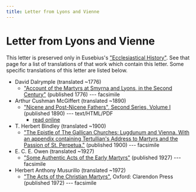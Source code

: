 ```yaml
---
title: Letter from Lyons and Vienne
---
```


# Letter from Lyons and Vienne

This letter is preserved only in Eusebius's ["Ecclesiastical History"](eusebius-ecclesiasticalhistory.html). See that page for a list of translations of that work which contain this letter. Some specific translations of this letter are listed below.

* David Dalrymple (translated ~1776)
  * ["Account of the Martyrs at Smyrna and Lyons, in the Second Century"](https://archive.org/details/accountofthemart00unknuoft) (published 1776) --- facsimile
* Arthur Cushman McGiffert (translated ~1890)
  * ["Nicene and Post-Nicene Fathers", Second Series, Volume I](https://ccel.org/ccel/schaff/npnf201/npnf201) (published 1890) --- text/HTML/PDF
    * [read online](https://ccel.org/ccel/schaff/npnf201/npnf201.iii.x.ii.html#fnf_iii.x.ii-p2.2)
* T. Herbert Bindley (translated ~1900)
  * ["The Epistle of The Gallican Churches: Lugdunum and Vienna. With an appendix containing Tertullian's Address to Martyrs and the Passion of St. Perpetua."](https://archive.org/details/epistleofgallica00tertuoft) (published 1900) --- facsimile
* E. C. E. Owen (translated ~1927)
  * ["Some Authentic Acts of the Early Martyrs"](someauthenticactsoftheearlymartyrs.html) (published 1927) --- facsimile
* Herbert Anthony Musurillo (translated ~1972)
  * ["The Acts of the Christian Martyrs"](https://www.scribd.com/document/249295097/Musurillo-Acts-of-the-Christian-Martyrs), Oxford: Clarendon Press (published 1972) --- facsimile

